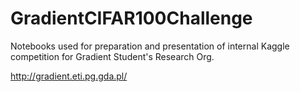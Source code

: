 # GradientCIFAR100Challenge

Notebooks used for preparation and presentation of internal Kaggle competition for Gradient Student's Research Org.

http://gradient.eti.pg.gda.pl/
